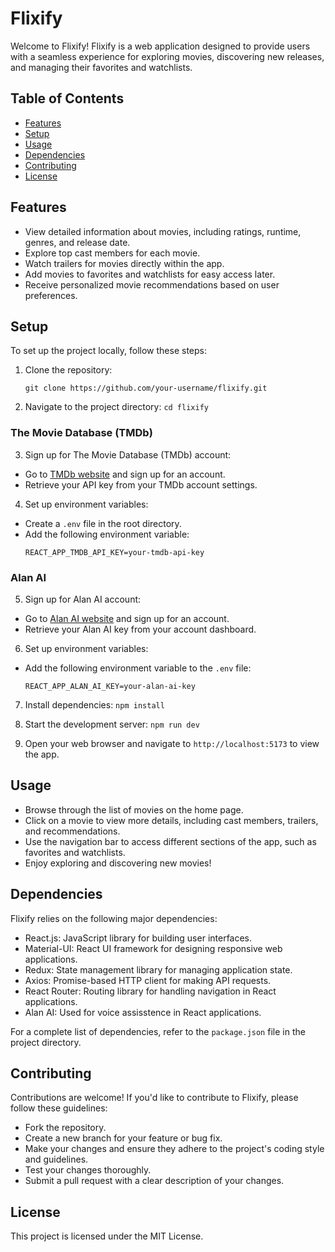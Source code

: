 # Flixify

Welcome to Flixify! Flixify is a web application designed to provide users with a seamless experience for exploring movies, discovering new releases, and managing their favorites and watchlists.

## Table of Contents
- [Features](#features)
- [Setup](#setup)
- [Usage](#usage)
- [Dependencies](#dependencies)
- [Contributing](#contributing)
- [License](#license)

## Features
- View detailed information about movies, including ratings, runtime, genres, and release date.
- Explore top cast members for each movie.
- Watch trailers for movies directly within the app.
- Add movies to favorites and watchlists for easy access later.
- Receive personalized movie recommendations based on user preferences.

## Setup
To set up the project locally, follow these steps:

1. Clone the repository:

     ```
     git clone https://github.com/your-username/flixify.git
     ```


3. Navigate to the project directory:
   ``
   cd flixify
   ``

### The Movie Database (TMDb)
3. Sign up for The Movie Database (TMDb) account:
- Go to [TMDb website](https://www.themoviedb.org/) and sign up for an account.
- Retrieve your API key from your TMDb account settings.

4. Set up environment variables:
- Create a `.env` file in the root directory.
- Add the following environment variable:
  ```
  REACT_APP_TMDB_API_KEY=your-tmdb-api-key
  ```

### Alan AI
5. Sign up for Alan AI account:
- Go to [Alan AI website](https://alan.app/) and sign up for an account.
- Retrieve your Alan AI key from your account dashboard.

6. Set up environment variables:
- Add the following environment variable to the `.env` file:
  ```
  REACT_APP_ALAN_AI_KEY=your-alan-ai-key
  ```

7. Install dependencies:
   ``
   npm install
   ``
9. Start the development server:
    ``
   npm run dev
``

11. Open your web browser and navigate to `http://localhost:5173` to view the app.

## Usage
- Browse through the list of movies on the home page.
- Click on a movie to view more details, including cast members, trailers, and recommendations.
- Use the navigation bar to access different sections of the app, such as favorites and watchlists.
- Enjoy exploring and discovering new movies!

## Dependencies
Flixify relies on the following major dependencies:
- React.js: JavaScript library for building user interfaces.
- Material-UI: React UI framework for designing responsive web applications.
- Redux: State management library for managing application state.
- Axios: Promise-based HTTP client for making API requests.
- React Router: Routing library for handling navigation in React applications.
- Alan AI: Used for voice assisstence in React applications.

For a complete list of dependencies, refer to the `package.json` file in the project directory.

## Contributing
Contributions are welcome! If you'd like to contribute to Flixify, please follow these guidelines:
- Fork the repository.
- Create a new branch for your feature or bug fix.
- Make your changes and ensure they adhere to the project's coding style and guidelines.
- Test your changes thoroughly.
- Submit a pull request with a clear description of your changes.

## License
This project is licensed under the MIT License.




